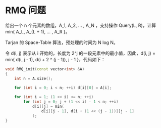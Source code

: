 # RMQ 问题

给出一个 n 个元素的数组，A\_1, A\_2, ... , A\_N ，支持操作 Query(L, R)，计算 min{ A\_L, A\_(L + 1), ... , A\_R }。

Tarjan 的 Space-Table 算法，预处理的时间为 N log N。

令 d(i, j) 表示从 i 开始的，长度为 2^j 的一段元素中的最小值，因此，d(i, j) = min{ d(i, j - 1), d(i + 2 ^ (j - 1)), j - 1 }，代码如下：

```C++
void RMQ_init(const vector<int> &A)
{
	int n = A.size();

	for (int i = 0; i < n; ++i) d[i][0] = A[i];
	
	for (int i = 1; (1 << i) <= n; ++i)
		for (int j = 0; j + (1 << i) - 1 < n; ++i)
			d[i][j] = min(
				d[i][j - 1], d[i + (1 << (j - 1))][j - 1]
			);
}
```
